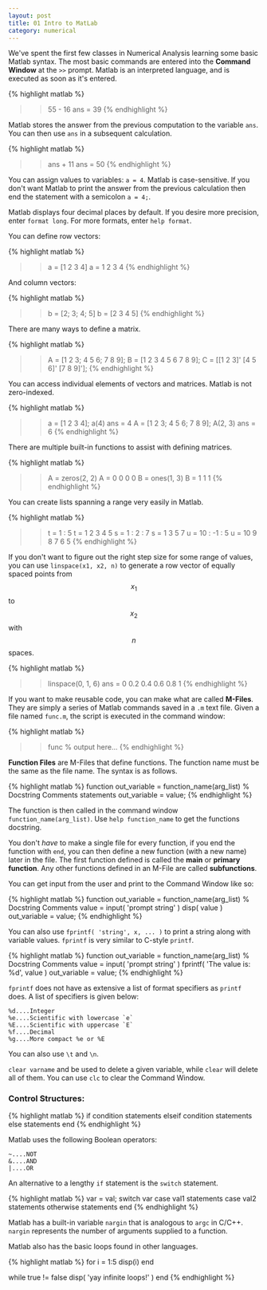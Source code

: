 ```yaml
---
layout: post
title: 01 Intro to MatLab
category: numerical
---
```


We've spent the first few classes in Numerical Analysis learning some basic Matlab syntax. The most basic commands are entered into the **Command Window** at the `>>` prompt. Matlab is an interpreted language, and is executed as soon as it's entered.

{% highlight matlab %}
>> 55 - 16
ans =
    39
{% endhighlight %}

Matlab stores the answer from the previous computation to the variable `ans`. You can then use `ans` in a subsequent calculation.

{% highlight matlab %}
>> ans + 11
ans =
    50
{% endhighlight %}

You can assign values to variables: `a = 4`. Matlab is case-sensitive. If you don't want Matlab to print the answer from the previous calculation then end the statement with a semicolon `a = 4;`.

Matlab displays four decimal places by default. If you desire more precision, enter `format long`. For more formats, enter `help format`.

You can define row vectors:

{% highlight matlab %}
>> a = [1 2 3 4]
a =
    1   2   3   4
{% endhighlight %}

And column vectors:

{% highlight matlab %}
>> b = [2; 3; 4; 5]
b = [2
3
4
5]
{% endhighlight %}

There are many ways to define a matrix.

{% highlight matlab %}
>> A = [1 2 3; 4 5 6; 7 8 9];
>> B = [1 2 3
        4 5 6
        7 8 9];
>> C = [[1 2 3]' [4 5 6]' [7 8 9]'];
{% endhighlight %}

You can access individual elements of vectors and matrices. Matlab is not zero-indexed.

{% highlight matlab %}
>> a = [1 2 3 4];
>> a(4)
ans =
    4
>> A = [1 2 3; 4 5 6; 7 8 9];
>> A(2, 3)
ans =
    6
{% endhighlight %}

There are multiple built-in functions to assist with defining matrices.

{% highlight matlab %}
>> A = zeros(2, 2)
A =
    0   0
    0   0
>> B = ones(1, 3)
B =
    1   1   1
{% endhighlight %}

You can create lists spanning a range very easily in Matlab.

{% highlight matlab %}
>> t = 1 : 5
t =
    1   2   3   4   5
>> s = 1 : 2 : 7
s =
    1   3   5   7
>> u = 10 : -1 : 5
u =
    10  9   8   7   6   5
{% endhighlight %}

If you don't want to figure out the right step size for some range of values, you can use `linspace(x1, x2, n)` to generate a row vector of equally spaced points from $$x_1$$ to $$x_2$$ with $$n$$ spaces.

{% highlight matlab %}
>> linspace(0, 1, 6)
ans =
    0   0.2   0.4   0.6   0.8   1
{% endhighlight %}

If you want to make reusable code, you can make what are called **M-Files**. They are simply a series of Matlab commands saved in a `.m` text file. Given a file named `func.m`, the script is executed in the command window:

{% highlight matlab %}
>> func
% output here...
{% endhighlight %}

**Function Files** are M-Files that define functions. The function name must be the same as the file name. The syntax is as follows.

{% highlight matlab %}
function out_variable = function_name(arg_list)
% Docstring Comments
statements
out_variable = value;
{% endhighlight %}

The function is then called in the command window `function_name(arg_list)`. Use `help function_name` to get the functions docstring.

You don't *have* to make a single file for every function, if you end the function with `end`, you can then define a new function (with a new name) later in the file. The first function defined is called the **main** or **primary function**. Any other functions defined in an M-File are called **subfunctions**.

You can get input from the user and print to the Command Window like so:

{% highlight matlab %}
function out_variable = function_name(arg_list)
% Docstring Comments
value = input( 'prompt string' )
disp( value )
out_variable = value;
{% endhighlight %}

You can also use `fprintf( 'string', x, ... )` to print a string along with variable values. `fprintf` is very similar to C-style `printf`.

{% highlight matlab %}
function out_variable = function_name(arg_list)
% Docstring Comments
value = input( 'prompt string' )
fprintf( 'The value is: %d', value )
out_variable = value;
{% endhighlight %}

`fprintf` does not have as extensive a list of format specifiers as `printf` does. A list of specifiers is given below:

```
%d....Integer
%e....Scientific with lowercase `e`
%E....Scientific with uppercase `E`
%f....Decimal
%g....More compact %e or %E
```

You can also use `\t` and `\n`.

`clear varname` and be used to delete a given variable, while `clear` will delete all of them. You can use `clc` to clear the Command Window.

### Control Structures:

{% highlight matlab %}
if condition
  statements
elseif condition
  statements
else
  statements
end
{% endhighlight %}

Matlab uses the following Boolean operators:

```
~....NOT
&....AND
|....OR
```

An alternative to a lengthy `if` statement is the `switch` statement.

{% highlight matlab %}
var = val;
switch var
  case val1
    statements
  case val2
    statements
  otherwise
    statements
end
{% endhighlight %}

Matlab has a built-in variable `nargin` that is analogous to `argc` in C/C++. `nargin` represents the number of arguments supplied to a function.

Matlab also has the basic loops found in other languages.

{% highlight matlab %}
for i = 1:5
  disp(i)
end

while true != false
  disp( 'yay infinite loops!' )
end
{% endhighlight %}
